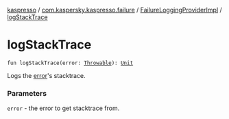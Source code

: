 [kaspresso](../../index.md) / [com.kaspersky.kaspresso.failure](../index.md) / [FailureLoggingProviderImpl](index.md) / [logStackTrace](./log-stack-trace.md)

# logStackTrace

`fun logStackTrace(error: `[`Throwable`](https://kotlinlang.org/api/latest/jvm/stdlib/kotlin/-throwable/index.html)`): `[`Unit`](https://kotlinlang.org/api/latest/jvm/stdlib/kotlin/-unit/index.html)

Logs the [error](log-stack-trace.md#com.kaspersky.kaspresso.failure.FailureLoggingProviderImpl$logStackTrace(kotlin.Throwable)/error)'s stacktrace.

### Parameters

`error` - the error to get stacktrace from.